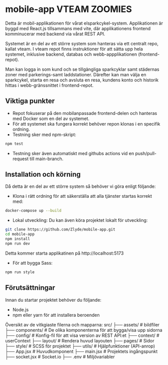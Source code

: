 # mobile-app VTEAM ZOOMIES

Detta är mobil-applikationen för vårat elsparkcykel-system. Applikationen är byggd med React.js tillsammans med vite, där applikationens frontend komminucerar med backend via vårat REST API.

Systemet är en del av ett större system som hanteras via ett centralt repo, kallat vteam. I vteam repot finns instruktioner för att sätta upp hela systemet, inklusive backend, databas och webb-appplikationen (frontend-repot).

Man kan logga in som kund och se tillgängliga sparkcyklar samt städernas zoner med parkerings-samt laddstationer. Därefter kan man välja en sparkcykel, starta en resa och avsluta en resa, kundens konto och historik hittas i webb-gränssnittet i frontend-repot.

## Viktiga punkter

- Repot fokuserar på den mobilanpassade frontend-delen och hanteras med Docker som en del av systemet.
- För att systemet ska fungera korrekt behöver repon klonas i en specifik ordning.
- Testning sker med npm-skript:
```bash
npm test
```
- Testning sker även automatiskt med githubs actions vid en push/pull-request till main-branch.

## Installation och körning

Då detta är en del av ett större system så behöver vi göra enligt följande:
- Klona i rätt ordning för att säkerställa att alla tjänster startas korrekt med:
```bash
docker-compose up --build
```
- Lokal utveckling: Du kan även köra projektet lokalt för utveckling:
```bash
git clone https://github.com/Zlyde/mobile-app.git
cd mobile-app
npm install
npm run dev
```
Detta kommer starta applikatinen på http://localhost:5173
- För att bygga Sass:
```bash
npm run style
```

## Förutsättningar

Innan du startar projektet behöver du följande:
- Node.js
- npm eller yarn för att installera beroenden

Översikt av de vitkgiaste filerna och mapparna:
src/
├── assets/           # bildfiler
├── components/       # De olika komponenterna för att bygga/visa upp sidorna
├── config/           # Konfig-fil för att visa version av REST API:et
├── context/          # userContext
├── layout/           # Rendera huvud layouten
├── pages/            # Sidor
├── style/            # SCSS för projektet
├── utils/            # Hjälpfunktioner (API-anrop)
├── App.jsx           # Huvudkomponent
├── main.jsx          # Projektets ingångspunkt
├── socket.jsx        # Socket.io
├── .env              # Miljövariabler
